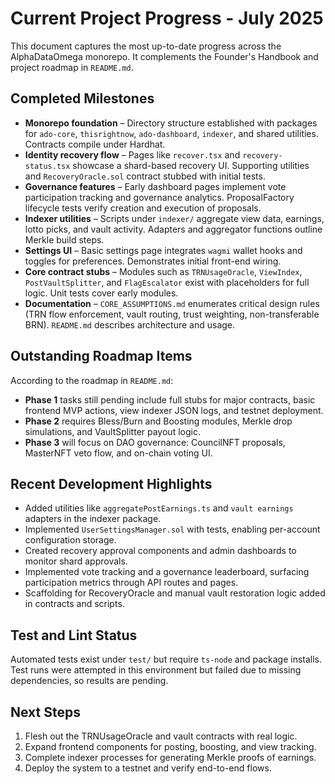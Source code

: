 # Current Project Progress - July 2025

This document captures the most up-to-date progress across the AlphaDataOmega monorepo. It complements the Founder's Handbook and project roadmap in `README.md`.

## Completed Milestones

- **Monorepo foundation** – Directory structure established with packages for `ado-core`, `thisrightnow`, `ado-dashboard`, `indexer`, and shared utilities. Contracts compile under Hardhat.
- **Identity recovery flow** – Pages like `recover.tsx` and `recovery-status.tsx` showcase a shard-based recovery UI. Supporting utilities and `RecoveryOracle.sol` contract stubbed with initial tests.
- **Governance features** – Early dashboard pages implement vote participation tracking and governance analytics. ProposalFactory lifecycle tests verify creation and execution of proposals.
- **Indexer utilities** – Scripts under `indexer/` aggregate view data, earnings, lotto picks, and vault activity. Adapters and aggregator functions outline Merkle build steps.
- **Settings UI** – Basic settings page integrates `wagmi` wallet hooks and toggles for preferences. Demonstrates initial front-end wiring.
- **Core contract stubs** – Modules such as `TRNUsageOracle`, `ViewIndex`, `PostVaultSplitter`, and `FlagEscalator` exist with placeholders for full logic. Unit tests cover early modules.
- **Documentation** – `CORE_ASSUMPTIONS.md` enumerates critical design rules (TRN flow enforcement, vault routing, trust weighting, non-transferable BRN). `README.md` describes architecture and usage.

## Outstanding Roadmap Items

According to the roadmap in `README.md`:

- **Phase 1** tasks still pending include full stubs for major contracts, basic frontend MVP actions, view indexer JSON logs, and testnet deployment.
- **Phase 2** requires Bless/Burn and Boosting modules, Merkle drop simulations, and VaultSplitter payout logic.
- **Phase 3** will focus on DAO governance: CouncilNFT proposals, MasterNFT veto flow, and on-chain voting UI.

## Recent Development Highlights

- Added utilities like `aggregatePostEarnings.ts` and `vault earnings` adapters in the indexer package.
- Implemented `UserSettingsManager.sol` with tests, enabling per-account configuration storage.
- Created recovery approval components and admin dashboards to monitor shard approvals.
- Implemented vote tracking and a governance leaderboard, surfacing participation metrics through API routes and pages.
- Scaffolding for RecoveryOracle and manual vault restoration logic added in contracts and scripts.

## Test and Lint Status

Automated tests exist under `test/` but require `ts-node` and package installs. Test runs were attempted in this environment but failed due to missing dependencies, so results are pending.

## Next Steps

1. Flesh out the TRNUsageOracle and vault contracts with real logic.
2. Expand frontend components for posting, boosting, and view tracking.
3. Complete indexer processes for generating Merkle proofs of earnings.
4. Deploy the system to a testnet and verify end-to-end flows.

